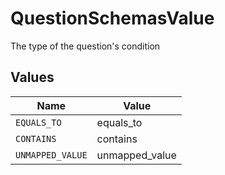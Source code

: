 # QuestionSchemasValue

The type of the question's condition


## Values

| Name             | Value            |
| ---------------- | ---------------- |
| `EQUALS_TO`      | equals_to        |
| `CONTAINS`       | contains         |
| `UNMAPPED_VALUE` | unmapped_value   |